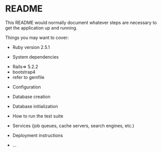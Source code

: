 # README

This README would normally document whatever steps are necessary to get the
application up and running.

Things you may want to cover:

* Ruby version
2.5.1

* System dependencies
- Rails=> 5.2.2
- bootstrap4
- refer to gemfile

* Configuration

* Database creation

* Database initialization

* How to run the test suite

* Services (job queues, cache servers, search engines, etc.)

* Deployment instructions

* ...
